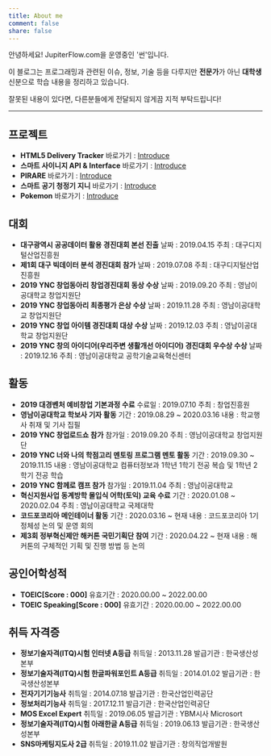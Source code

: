 ```yaml
---
title: About me
comment: false
share: false
---
```

안녕하세요! JupiterFlow.com을 운영중인 '썬'입니다.

이 블로그는 프로그래밍과 관련된 이슈, 정보, 기술 등을 다루지만 **전문가**가 아닌 **대학생** 신분으로 학습 내용을 정리하고 있습니다.

잘못된 내용이 있다면, 다른분들에게 전달되지 않게끔 지적 부탁드립니다!
***
## 프로젝트
* **HTML5 Delivery Tracker**
 바로가기 : [Introduce](https://jupiterflow.com/project/1)
* **스마트 사이니지 API & Interface**
 바로가기 : [Introduce](https://jupiterflow.com/project/2)
* **PIRARE**
 바로가기 : [Introduce](https://jupiterflow.com/project/3)
* **스마트 공기 청정기 지니**
 바로가기 : [Introduce](https://jupiterflow.com/project/4)
* **Pokemon**
 바로가기 : [Introduce](https://jupiterflow.com/project/5)
 
## 대회
* **대구광역시 공공데이터 활용 경진대회 본선 진출**
 날짜 : 2019.04.15
 주최 : 대구디지털산업진흥원
* **제1회 대구 빅데이터 분석 경진대회 참가**
 날짜 : 2019.07.08
 주최 : 대구디지털산업진흥원
* **2019 YNC 창업동아리 창업경진대회 동상 수상**
 날짜 : 2019.09.20
 주최 : 영남이공대학교 창업지원단
* **2019 YNC 창업동아리 최종평가 은상 수상**
 날짜 : 2019.11.28
 주최 : 영남이공대학교 창업지원단
* **2019 YNC 창업 아이템 경진대회 대상 수상**
 날짜 : 2019.12.03
 주최 : 영남이공대학교 창업지원단
* **2019 YNC 창의 아이디어(우리주변 생활개선 아이디어) 경진대회 우수상 수상**
 날짜 : 2019.12.16
 주최 : 영남이공대학교 공학기술교육혁신센터
 
## 활동
* **2019 대경벤처 예비창업 기본과정 수료**
 수료일 : 2019.07.10
 주최 : 창업진흥원
* **영남이공대학교 학보사 기자 활동**
 기간 : 2019.08.29 ~ 2020.03.16
 내용 : 학교행사 취재 및 기사 집필
* **2019 YNC 창업로드쇼 참가**
 참가일 : 2019.09.20
 주최 : 영남이공대학교 창업지원단
* **2019 YNC 너와 나의 학점고리 멘토링 프로그램 멘토 활동**
 기간 : 2019.09.30 ~ 2019.11.15
 내용 : 영남이공대학교 컴퓨터정보과 1학년 1학기 전공 복습 및 1학년 2학기 전공 학습
* **2019 YNC 함께로 캠프 참가**
 참가일 : 2019.11.04
 주최 : 영남이공대학교
* **혁신지원사업 동계방학 몰입식 어학(토익) 교육 수료**
 기간 : 2020.01.08 ~ 2020.02.04
 주최 : 영남이공대학교 국제대학
* **코드포코리아 메인테이너 활동**
 기간 : 2020.03.16 ~ 현재
 내용 : 코드포코리아 1기 정체성 논의 및 운영 회의
* **제3회 정부혁신제안 해커톤 국민기획단 참여**
 기간 : 2020.04.22 ~ 현재
 내용 : 해커톤의 구체적인 기획 및 진행 방법 등 논의 

## 공인어학성적
* **TOEIC[Score : 000]**
 유효기간 : 2020.00.00 ~ 2022.00.00
* **TOEIC Speaking[Score : 000]**
 유효기간 : 2020.00.00 ~ 2022.00.00

## 취득 자격증
* **정보기술자격(ITQ)시험 인터넷 A등급**
 취득일 : 2013.11.28
 발급기관 : 한국생산성본부
* **정보기술자격(ITQ)시험 한글파워포인트 A등급**
 취득일 : 2014.01.02
 발급기관 : 한국생산성본부
* **전자기기기능사**
 취득일 : 2014.07.18
 발급기관 : 한국산업인력공단
* **정보처리기능사**
 취득일 : 2017.12.11
 발급기관 : 한국산업인력공단
* **MOS Excel Expert**
 취득일 : 2019.06.05
 발급기관 : YBM시사 Microsort
* **정보기술자격(ITQ)시험 아래한글 A등급**
 취득일 : 2019.06.13
 발급기관 : 한국생산성본부
* **SNS마케팅지도사 2급**
 취득일 : 2019.11.02
 발급기관 : 창의직업개발원